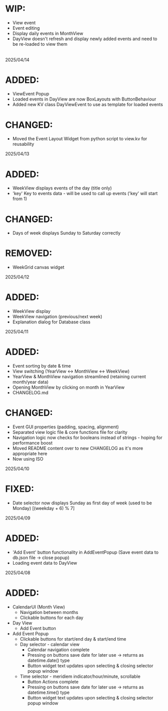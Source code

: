 # WIP:

- View event
- Event editing
- Display daily events in MonthView
- DayView doesn't refresh and display newly added events and need to be re-loaded to view them

######

2025/04/14

# ADDED:

- ViewEvent Popup
- Loaded events in DayView are now BoxLayouts with ButtonBehaviour
- Added new KV class DayViewEvent to use as template for loaded events

# CHANGED:

- Moved the Event Layout Widget from python script to view.kv for reusability

2025/04/13

# ADDED:

- WeekView displays events of the day (title only)
- 'key' Key to events data - will be used to call up events ('key' will start from 1)

# CHANGED:

- Days of week displays Sunday to Saturday correctly

# REMOVED:

- WeekGrid canvas widget

2025/04/12

# ADDED:

- WeekView display
- WeekView navigation (previous/next week)
- Explanation dialog for Database class

2025/04/11

# ADDED:

- Event sorting by date & time
- View switching (YearView <-> MonthView <-> WeekView)
- YearView & MonthView navigation streamlined (retaining current month/year data)
- Opening MonthView by clicking on month in YearView
- CHANGELOG.md

# CHANGED:

- Event GUI properties (padding, spacing, alignment)
- Separated view logic file & core functions file for clarity
- Navigation logic now checks for booleans instead of strings - hoping for performance boost
- Moved README content over to new CHANGELOG as it's more appropriate here
- Now using ISO

2025/04/10

# FIXED:

- Date selector now displays Sunday as first day of week (used to be Monday) [(weekday + 6) % 7]

2025/04/09

# ADDED:

- 'Add Event' button functionality in AddEventPopup (Save event data to db.json file -> close popup)
- Loading event data to DayView

2025/04/08

# ADDED:

- CalendarUI (Month View)
  - Navigation between months
  - Clickable buttons for each day
- Day View
  - Add Event button
- Add Event Popup
  - Clickable buttons for start/end day & start/end time
  - Day selector - calendar view
    - Calendar navigation complete
    - Pressing on buttons save date for later use -> returns as datetime.date() type
    - Button widget text updates upon selecting & closing selector popup window
  - Time selector - meridiem indicator/hour/minute, scrollable
    - Button Actions complete
    - Pressing on buttons save date for later use -> returns as datetime.time() type
    - Button widget text updates upon selecting & closing selector popup window
